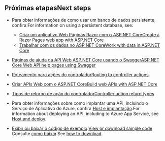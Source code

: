 ## <a name="next-steps"></a><span data-ttu-id="88dd4-101">Próximas etapas</span><span class="sxs-lookup"><span data-stu-id="88dd4-101">Next steps</span></span>

* <span data-ttu-id="88dd4-102">Para obter informações de como usar um banco de dados persistente, confira:</span><span class="sxs-lookup"><span data-stu-id="88dd4-102">For information on using a persistent database, see:</span></span>

  * [<span data-ttu-id="88dd4-103">Criar um aplicativo Web Páginas Razor com o ASP.NET Core</span><span class="sxs-lookup"><span data-stu-id="88dd4-103">Create a Razor Pages web app with ASP.NET Core</span></span>](xref:tutorials/index)
  * [<span data-ttu-id="88dd4-104">Trabalhar com os dados no ASP.NET Core</span><span class="sxs-lookup"><span data-stu-id="88dd4-104">Work with data in ASP.NET Core</span></span>](xref:data/index)

* [<span data-ttu-id="88dd4-105">Páginas de ajuda da API Web ASP.NET Core usando o Swagger</span><span class="sxs-lookup"><span data-stu-id="88dd4-105">ASP.NET Core Web API help pages using Swagger</span></span>](xref:tutorials/web-api-help-pages-using-swagger)
* [<span data-ttu-id="88dd4-106">Roteamento para ações do controlador</span><span class="sxs-lookup"><span data-stu-id="88dd4-106">Routing to controller actions</span></span>](xref:mvc/controllers/routing)
* [<span data-ttu-id="88dd4-107">Criar APIs Web com o ASP.NET Core</span><span class="sxs-lookup"><span data-stu-id="88dd4-107">Build web APIs with ASP.NET Core</span></span>](xref:web-api/index)
* [<span data-ttu-id="88dd4-108">Tipos de retorno de ação do controlador</span><span class="sxs-lookup"><span data-stu-id="88dd4-108">Controller action return types</span></span>](xref:web-api/action-return-types)
* <span data-ttu-id="88dd4-109">Para obter informações sobre como implantar uma API, incluindo o Serviço de Aplicativo do Azure, confira [Host e implantação](xref:host-and-deploy/index).</span><span class="sxs-lookup"><span data-stu-id="88dd4-109">For information about deploying an API, including to Azure App Service, see [Host and deploy](xref:host-and-deploy/index).</span></span>
* <span data-ttu-id="88dd4-110">[Exibir ou baixar o código de exemplo](https://github.com/aspnet/Docs/tree/master/aspnetcore/tutorials/first-web-api/samples).</span><span class="sxs-lookup"><span data-stu-id="88dd4-110">[View or download sample code](https://github.com/aspnet/Docs/tree/master/aspnetcore/tutorials/first-web-api/samples).</span></span> <span data-ttu-id="88dd4-111">Consulte [como baixar](xref:tutorials/index#how-to-download-a-sample).</span><span class="sxs-lookup"><span data-stu-id="88dd4-111">See [how to download](xref:tutorials/index#how-to-download-a-sample).</span></span>
